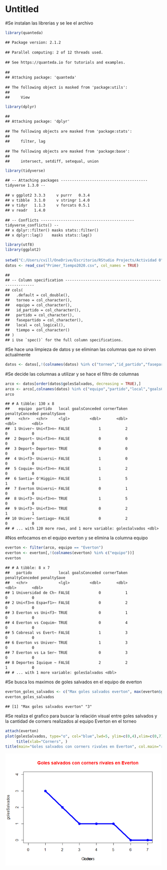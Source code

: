 Untitled
================

\#Se instalan las librerias y se lee el archivo

``` r
library(quanteda)
```

    ## Package version: 2.1.2

    ## Parallel computing: 2 of 12 threads used.

    ## See https://quanteda.io for tutorials and examples.

    ## 
    ## Attaching package: 'quanteda'

    ## The following object is masked from 'package:utils':
    ## 
    ##     View

``` r
library(dplyr)
```

    ## 
    ## Attaching package: 'dplyr'

    ## The following objects are masked from 'package:stats':
    ## 
    ##     filter, lag

    ## The following objects are masked from 'package:base':
    ## 
    ##     intersect, setdiff, setequal, union

``` r
library(tidyverse)
```

    ## -- Attaching packages --------------------------------------- tidyverse 1.3.0 --

    ## v ggplot2 3.3.3     v purrr   0.3.4
    ## v tibble  3.1.0     v stringr 1.4.0
    ## v tidyr   1.1.3     v forcats 0.5.1
    ## v readr   1.4.0

    ## -- Conflicts ------------------------------------------ tidyverse_conflicts() --
    ## x dplyr::filter() masks stats::filter()
    ## x dplyr::lag()    masks stats::lag()

``` r
library(utf8)
library(ggplot2)

setwd("C:/Users/cvill/OneDrive/Escritorio/RStudio Projects/Actividad 0")
datos <- read_csv("Primer_Tiempo2020.csv", col_names = TRUE)
```

    ## 
    ## -- Column specification --------------------------------------------------------
    ## cols(
    ##   .default = col_double(),
    ##   torneo = col_character(),
    ##   equipo = col_character(),
    ##   id_partido = col_character(),
    ##   partido = col_character(),
    ##   fasepartido = col_character(),
    ##   local = col_logical(),
    ##   tiempo = col_character()
    ## )
    ## i Use `spec()` for the full column specifications.

\#Se hace una limpieza de datos y se eliminan las columnas que no sirven
actualmente

``` r
datos <- datos[,!(colnames(datos) %in% c("torneo","id_partido","fasepartido", "tiempo"))]
```

\#Se decide las columnas a utilizar y se hace el filtro de columnas

``` r
arco <- datos[order(datos$golesSalvados, decreasing = TRUE),]
arco <- arco[,colnames(datos) %in% c("equipo","partido","local","goalsConceded", "cornerTaken", "penaltyConceded", "penaltySave", "golesSalvados")]
arco
```

    ## # A tibble: 130 x 8
    ##    equipo  partido   local goalsConceded cornerTaken penaltyConceded penaltySave
    ##    <chr>   <chr>     <lgl>         <dbl>       <dbl>           <dbl>       <dbl>
    ##  1 Univer~ Uni<f3>n~ FALSE             1           2               0           0
    ##  2 Deport~ Uni<f3>n~ FALSE             0           0               0           0
    ##  3 Deport~ Deportes~ TRUE              0           0               0           0
    ##  4 Uni<f3~ Universi~ FALSE             1           0               0           0
    ##  5 Coquim~ Uni<f3>n~ FALSE             1           2               0           0
    ##  6 Santia~ O'Higgin~ FALSE             1           5               1           0
    ##  7 Everton Universi~ FALSE             0           1               0           0
    ##  8 Uni<f3~ Uni<f3>n~ TRUE              1           5               0           0
    ##  9 Uni<f3~ Uni<f3>n~ TRUE              0           2               1           1
    ## 10 Univer~ Santiago~ FALSE             0           2               0           0
    ## # ... with 120 more rows, and 1 more variable: golesSalvados <dbl>

\#Nos enfocamos en el equipo everton y se elimina la columna equipo

``` r
everton <- filter(arco, equipo == "Everton")
everton <- everton[,!(colnames(everton) %in% c("equipo"))]
everton
```

    ## # A tibble: 8 x 7
    ##   partido            local goalsConceded cornerTaken penaltyConceded penaltySave
    ##   <chr>              <lgl>         <dbl>       <dbl>           <dbl>       <dbl>
    ## 1 Universidad de Ch~ FALSE             0           1               0           0
    ## 2 Uni<f3>n Espa<f1>~ FALSE             0           2               0           0
    ## 3 Everton vs Uni<f3~ TRUE              0           1               0           0
    ## 4 Everton vs Coquim~ TRUE              0           4               0           0
    ## 5 Cobresal vs Evert~ FALSE             1           3               0           0
    ## 6 Everton vs Univer~ TRUE              1           3               0           0
    ## 7 Everton vs La Ser~ TRUE              0           3               0           0
    ## 8 Deportes Iquique ~ FALSE             2           2               1           0
    ## # ... with 1 more variable: golesSalvados <dbl>

\#Se busca los maximos de goles salvados en el equipo de everton

``` r
everton_goles_salvados <- c("Max goles salvados everton", max(everton$golesSalvados))
everton_goles_salvados
```

    ## [1] "Max goles salvados everton" "3"

\#Se realiza el grafico para buscar la relación visual entre goles
salvados y la cantidad de corners realizados al equipo Everton en el
torneo

``` r
attach(everton)
plot(golesSalvados, type="o", col="blue",lwd=5, ylim=c(0,4),xlim=c(0,7))
     title(xlab="Corners", )
title(main="Goles salvados con corners rivales en Everton", col.main="red", font.main=2)
```

![](Actividad0_files/figure-gfm/unnamed-chunk-4-1.png)<!-- -->
